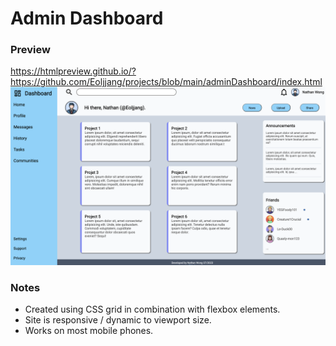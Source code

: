 # Admin Dashboard

### Preview
https://htmlpreview.github.io/?https://github.com/Eoljjang/projects/blob/main/adminDashboard/index.html
<img src="https://github.com/Eoljjang/projects/blob/main/adminDashboard/images/Screen%20Shot%202023-07-14%20at%203.10.47%20PM.png">

### Notes
* Created using CSS grid in combination with flexbox elements.
* Site is responsive / dynamic to viewport size.
* Works on most mobile phones.


